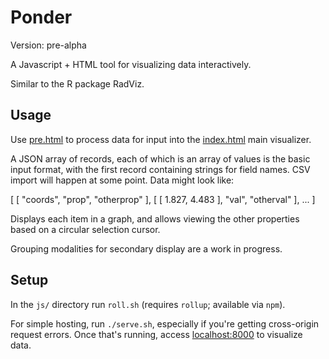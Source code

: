 # Ponder

Version: pre-alpha

A Javascript + HTML tool for visualizing data interactively.

Similar to the R package RadViz.

## Usage

Use [pre.html](pre.html) to process data for input into the [index.html](index.html) main visualizer.

A JSON array of records, each of which is an array of values is the basic input
format, with the first record containing strings for field names. CSV import
will happen at some point. Data might look like:

[
  [ "coords", "prop", "otherprop" ],
  [ [ 1.827, 4.483 ], "val", "otherval" ],
  ...
]


Displays each item in a graph, and allows viewing the other properties based on
a circular selection cursor.

Grouping modalities for secondary display are a work in progress.

## Setup

In the `js/` directory run `roll.sh` (requires `rollup`; available via `npm`).

For simple hosting, run `./serve.sh`, especially if you're getting cross-origin request errors. Once that's running, access [localhost:8000](http://localhost:8000) to visualize data.
